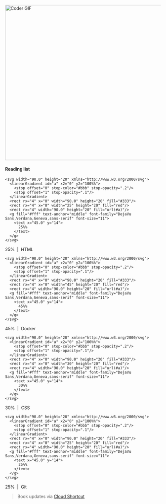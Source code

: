 [<img src="https://media.giphy.com/media/3o6ozomjwcQJpdz5p6/giphy.gif" alt="Coder GIF" width="800" height="500">](https://www.youtube.com/watch?v=0a2lv4IwZFY)

  #### Reading list
  
  
    <svg width="90.0" height="20" xmlns="http://www.w3.org/2000/svg">
      <linearGradient id="a" x2="0" y2="100%%">
        <stop offset="0" stop-color="#bbb" stop-opacity=".2"/>
        <stop offset="1" stop-opacity=".1"/>
      </linearGradient>
      <rect rx="4" x="0" width="90.0" height="20" fill="#333"/>
      <rect rx="4" x="0" width="25" height="20" fill="red"/>
      <rect rx="4" width="90.0" height="20" fill="url(#a)"/>
      <g fill="#fff" text-anchor="middle" font-family="DejaVu Sans,Verdana,Geneva,sans-serif" font-size="11">
        <text x="45.0" y="14">
          25%%
        </text>
      </g>
    </svg>
   25% &nbsp;|&nbsp; HTML
  
  
    <svg width="90.0" height="20" xmlns="http://www.w3.org/2000/svg">
      <linearGradient id="a" x2="0" y2="100%%">
        <stop offset="0" stop-color="#bbb" stop-opacity=".2"/>
        <stop offset="1" stop-opacity=".1"/>
      </linearGradient>
      <rect rx="4" x="0" width="90.0" height="20" fill="#333"/>
      <rect rx="4" x="0" width="45" height="20" fill="red"/>
      <rect rx="4" width="90.0" height="20" fill="url(#a)"/>
      <g fill="#fff" text-anchor="middle" font-family="DejaVu Sans,Verdana,Geneva,sans-serif" font-size="11">
        <text x="45.0" y="14">
          45%%
        </text>
      </g>
    </svg>
   45% &nbsp;|&nbsp; Docker
  
  
    <svg width="90.0" height="20" xmlns="http://www.w3.org/2000/svg">
      <linearGradient id="a" x2="0" y2="100%%">
        <stop offset="0" stop-color="#bbb" stop-opacity=".2"/>
        <stop offset="1" stop-opacity=".1"/>
      </linearGradient>
      <rect rx="4" x="0" width="90.0" height="20" fill="#333"/>
      <rect rx="4" x="0" width="30" height="20" fill="red"/>
      <rect rx="4" width="90.0" height="20" fill="url(#a)"/>
      <g fill="#fff" text-anchor="middle" font-family="DejaVu Sans,Verdana,Geneva,sans-serif" font-size="11">
        <text x="45.0" y="14">
          30%%
        </text>
      </g>
    </svg>
   30% &nbsp;|&nbsp; CSS
  
  
    <svg width="90.0" height="20" xmlns="http://www.w3.org/2000/svg">
      <linearGradient id="a" x2="0" y2="100%%">
        <stop offset="0" stop-color="#bbb" stop-opacity=".2"/>
        <stop offset="1" stop-opacity=".1"/>
      </linearGradient>
      <rect rx="4" x="0" width="90.0" height="20" fill="#333"/>
      <rect rx="4" x="0" width="25" height="20" fill="red"/>
      <rect rx="4" width="90.0" height="20" fill="url(#a)"/>
      <g fill="#fff" text-anchor="middle" font-family="DejaVu Sans,Verdana,Geneva,sans-serif" font-size="11">
        <text x="45.0" y="14">
          25%%
        </text>
      </g>
    </svg>
   25% &nbsp;|&nbsp; Git
  
  > Book updates via [Cloud Shortcut](https://github.com/saschazengler/progress_bar_shortcut)
  